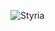 ![Styria](https://github.com/2ndReallyCoolName/Styria/assets/16818715/04b7c9a2-8520-4e3e-91f4-20a47426640b)

